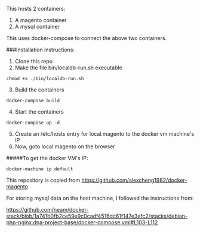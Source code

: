 This hosts 2 containers:

1. A magento container
2. A mysql container

This uses docker-compose to connect the above two containers.

###Installation instructions:
1. Clone this repo
2. Make the file bin/localdb-run.sh executable

 ```
 chmod +x ./bin/localdb-run.sh
 ```

3. Build the containers

 ```
 docker-compose build
 ```

4. Start the containers

 ```
 docker-compose up -d
 ```

5. Create an /etc/hosts entry for local.magento to the docker vm machine's IP
6. Now, goto local.magento on the browser


#####To get the docker VM's IP:

```
docker-machine ip default
```


This repository is copied from https://github.com/alexcheng1982/docker-magento

For storing mysql data on the host machine, I followed the instructions from:

https://github.com/neam/docker-stack/blob/1a741b0fb2ce59e9c0cadf4516dc61f147e3efc2/stacks/debian-php-nginx.dna-project-base/docker-compose.yml#L103-L112